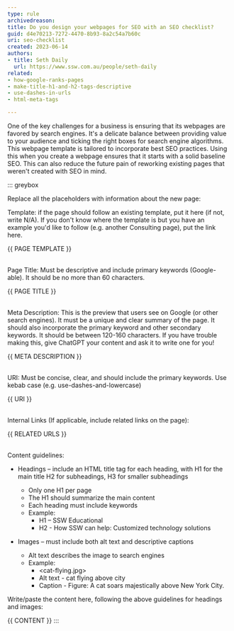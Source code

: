 ```yaml
---
type: rule
archivedreason:
title: Do you design your webpages for SEO with an SEO checklist?
guid: d4e70213-7272-4470-8b93-8a2c54a7b60c
uri: seo-checklist
created: 2023-06-14
authors:
- title: Seth Daily
  url: https://www.ssw.com.au/people/seth-daily
related:
- how-google-ranks-pages
- make-title-h1-and-h2-tags-descriptive
- use-dashes-in-urls
- html-meta-tags

---
```


One of the key challenges for a business is ensuring that its webpages are favored by search engines. It's a delicate balance between providing value to your audience and ticking the right boxes for search engine algorithms.
This webpage template is tailored to incorporate best SEO practices. Using this when you create a webpage ensures that it starts with a solid baseline SEO. This can also reduce the future pain of reworking existing pages that weren't created with SEO in mind.

<!--endintro-->


::: greybox

Replace all the placeholders with information about the new page:

Template: if the page should follow an existing template, put it here (if not, write N/A). If you don't know where the template is but you have an example you'd like to follow (e.g. another Consulting page), put the link here.

{{ PAGE TEMPLATE }}<br><br>

Page Title: Must be descriptive and include primary keywords (Google-able). It should be no more than 60 characters.

{{ PAGE TITLE }}<br><br>

Meta Description: This is the preview that users see on Google (or other search engines). It must be a unique and clear summary of the page. It should also incorporate the primary keyword and other secondary keywords. It should be between 120-160 characters. If you have trouble making this, give ChatGPT your content and ask it to write one for you!

{{ META DESCRIPTION }}<br><br>

URI: Must be concise, clear, and should include the primary keywords. Use kebab case (e.g. use-dashes-and-lowercase)

{{ URI }}<br><br>

Internal Links (If applicable, include related links on the page):

{{ RELATED URLS }}<br><br>

Content guidelines:

* Headings – include an HTML title tag for each heading, with H1 for the main title H2 for subheadings, H3 for smaller subheadings

   * Only one H1 per page
   * The H1 should summarize the main content
   * Each heading must include keywords
   * Example:
      * H1 – SSW Educational
      * H2 - How SSW can help: Customized technology solutions

* Images – must include both alt text and descriptive captions
   * Alt text describes the image to search engines
   * Example:
      * <cat-flying.jpg>
      * Alt text - cat flying above city
      * Caption - Figure: A cat soars majestically above New York City.

Write/paste the content here, following the above guidelines for headings and images:

{{ CONTENT }}
:::
